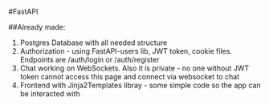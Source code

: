 #FastAPI

##Already made:

1. Postgres Database with all needed structure
2. Authorization - using FastAPI-users lib, JWT token, cookie files. Endpoints are /auth/login or /auth/register
3. Chat working on WebSockets. Also it is private - no one without JWT token cannot access this page and connect via websocket to chat
4. Frontend with Jinja2Templates libray - some simple code so the app can be interacted with
